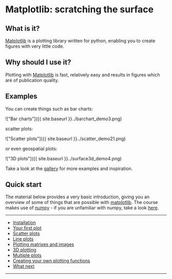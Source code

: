 ---
---

# Matplotlib: scratching the surface

## What is it?

[Matplotlib](http://matplotlib.org/) is a plotting library written for python, enabling you to create figures with very little code.

## Why should I use it?

Plotting with [Matplotlib](http://matplotlib.org/) is fast, relatively easy and results in figures which are of publication quality.

## Examples

You can create things such as bar charts:

!["Bar charts"]({{ site.baseurl }}../barchart_demo3.png)

scatter plots:

!["Scatter plots"]({{ site.baseurl }}../scatter_demo21.png)

or even geospatial plots:

!["3D plots"]({{ site.baseurl }}../surface3d_demo4.png)

Take a look at the [gallery](http://matplotlib.org/gallery.html) for more examples and inspiration.

## Quick start

The material below provides a very basic introduction, giving you an overview of some of things that are possible with [matplotlib](http://matplotlib.org/). The course makes use of [numpy](http://www.numpy.org/) - if you are unfamiliar with numpy, take a look [here](../../PythonPackages_numpy/README_numpy).

***

* [Installation](../matplotlib_install)
* [Your first plot](../matplotlib_plot)
* [Scatter plots](../matplotlib_scatter)
* [Line plots](../matplotlib_line)
* [Plotting matrixes and images](../matplotlib_matrix)
* [3D plotting](../matplotlib_3d)
* [Multiple plots](../matplotlib_plotting)
* [Creating your own plotting functions](../matplotlib_wrapping)
* [What next](../matplotlib_next)

***



